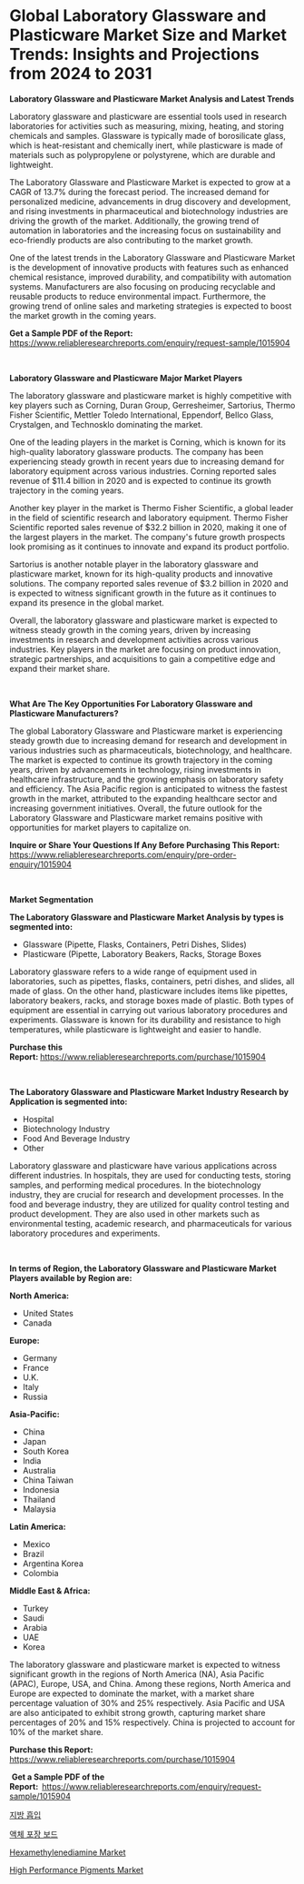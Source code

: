 <p><h1>Global Laboratory Glassware and Plasticware Market Size and Market Trends: Insights and Projections from 2024 to 2031</h1></p><p><strong>Laboratory Glassware and Plasticware Market Analysis and Latest Trends</strong></p>
<p><p>Laboratory glassware and plasticware are essential tools used in research laboratories for activities such as measuring, mixing, heating, and storing chemicals and samples. Glassware is typically made of borosilicate glass, which is heat-resistant and chemically inert, while plasticware is made of materials such as polypropylene or polystyrene, which are durable and lightweight.</p><p>The Laboratory Glassware and Plasticware Market is expected to grow at a CAGR of 13.7% during the forecast period. The increased demand for personalized medicine, advancements in drug discovery and development, and rising investments in pharmaceutical and biotechnology industries are driving the growth of the market. Additionally, the growing trend of automation in laboratories and the increasing focus on sustainability and eco-friendly products are also contributing to the market growth.</p><p>One of the latest trends in the Laboratory Glassware and Plasticware Market is the development of innovative products with features such as enhanced chemical resistance, improved durability, and compatibility with automation systems. Manufacturers are also focusing on producing recyclable and reusable products to reduce environmental impact. Furthermore, the growing trend of online sales and marketing strategies is expected to boost the market growth in the coming years.</p></p>
<p><strong>Get a Sample PDF of the Report:&nbsp;</strong> <a href="https://www.reliableresearchreports.com/enquiry/request-sample/1015904">https://www.reliableresearchreports.com/enquiry/request-sample/1015904</a></p>
<p>&nbsp;</p>
<p><strong>Laboratory Glassware and Plasticware Major Market Players</strong></p>
<p><p>The laboratory glassware and plasticware market is highly competitive with key players such as Corning, Duran Group, Gerresheimer, Sartorius, Thermo Fisher Scientific, Mettler Toledo International, Eppendorf, Bellco Glass, Crystalgen, and Technosklo dominating the market.</p><p>One of the leading players in the market is Corning, which is known for its high-quality laboratory glassware products. The company has been experiencing steady growth in recent years due to increasing demand for laboratory equipment across various industries. Corning reported sales revenue of $11.4 billion in 2020 and is expected to continue its growth trajectory in the coming years.</p><p>Another key player in the market is Thermo Fisher Scientific, a global leader in the field of scientific research and laboratory equipment. Thermo Fisher Scientific reported sales revenue of $32.2 billion in 2020, making it one of the largest players in the market. The company's future growth prospects look promising as it continues to innovate and expand its product portfolio.</p><p>Sartorius is another notable player in the laboratory glassware and plasticware market, known for its high-quality products and innovative solutions. The company reported sales revenue of $3.2 billion in 2020 and is expected to witness significant growth in the future as it continues to expand its presence in the global market.</p><p>Overall, the laboratory glassware and plasticware market is expected to witness steady growth in the coming years, driven by increasing investments in research and development activities across various industries. Key players in the market are focusing on product innovation, strategic partnerships, and acquisitions to gain a competitive edge and expand their market share.</p></p>
<p>&nbsp;</p>
<p><strong>What Are The Key Opportunities For Laboratory Glassware and Plasticware Manufacturers?</strong></p>
<p><p>The global Laboratory Glassware and Plasticware market is experiencing steady growth due to increasing demand for research and development in various industries such as pharmaceuticals, biotechnology, and healthcare. The market is expected to continue its growth trajectory in the coming years, driven by advancements in technology, rising investments in healthcare infrastructure, and the growing emphasis on laboratory safety and efficiency. The Asia Pacific region is anticipated to witness the fastest growth in the market, attributed to the expanding healthcare sector and increasing government initiatives. Overall, the future outlook for the Laboratory Glassware and Plasticware market remains positive with opportunities for market players to capitalize on.</p></p>
<p><strong>Inquire or Share Your Questions If Any Before Purchasing This Report:</strong> <a href="https://www.reliableresearchreports.com/enquiry/pre-order-enquiry/1015904">https://www.reliableresearchreports.com/enquiry/pre-order-enquiry/1015904</a></p>
<p>&nbsp;</p>
<p><strong>Market Segmentation</strong></p>
<p><strong>The Laboratory Glassware and Plasticware Market Analysis by types is segmented into:</strong></p>
<p><ul><li>Glassware (Pipette, Flasks, Containers, Petri Dishes, Slides)</li><li>Plasticware (Pipette, Laboratory Beakers, Racks, Storage Boxes</li></ul></p>
<p><p>Laboratory glassware refers to a wide range of equipment used in laboratories, such as pipettes, flasks, containers, petri dishes, and slides, all made of glass. On the other hand, plasticware includes items like pipettes, laboratory beakers, racks, and storage boxes made of plastic. Both types of equipment are essential in carrying out various laboratory procedures and experiments. Glassware is known for its durability and resistance to high temperatures, while plasticware is lightweight and easier to handle.</p></p>
<p><strong>Purchase this Report:&nbsp;</strong><a href="https://www.reliableresearchreports.com/purchase/1015904">https://www.reliableresearchreports.com/purchase/1015904</a></p>
<p>&nbsp;</p>
<p><strong>The Laboratory Glassware and Plasticware Market Industry Research by Application is segmented into:</strong></p>
<p><ul><li>Hospital</li><li>Biotechnology Industry</li><li>Food And Beverage Industry</li><li>Other</li></ul></p>
<p><p>Laboratory glassware and plasticware have various applications across different industries. In hospitals, they are used for conducting tests, storing samples, and performing medical procedures. In the biotechnology industry, they are crucial for research and development processes. In the food and beverage industry, they are utilized for quality control testing and product development. They are also used in other markets such as environmental testing, academic research, and pharmaceuticals for various laboratory procedures and experiments.</p></p>
<p>&nbsp;</p>
<p><strong>In terms of Region, the Laboratory Glassware and Plasticware Market Players available by Region are:</strong></p>
<p>
    <p> <strong> North America: </strong>
        <ul>
            <li>United States</li>
            <li>Canada</li>
        </ul>
        </p> 
    <p> <strong> Europe: </strong>
        <ul>
            <li>Germany</li>
            <li>France</li>
            <li>U.K.</li>
            <li>Italy</li>
            <li>Russia</li>
        </ul>
        </p> 
    <p> <strong> Asia-Pacific: </strong>
        <ul>
            <li>China</li>
            <li>Japan</li>
            <li>South Korea</li>
            <li>India</li>
            <li>Australia</li>
            <li>China Taiwan</li>
            <li>Indonesia</li>
            <li>Thailand</li>
            <li>Malaysia</li>
        </ul>
        </p> 
    <p> <strong> Latin America: </strong>
        <ul>
            <li>Mexico</li>
            <li>Brazil</li>
            <li>Argentina Korea</li>
            <li>Colombia</li>
        </ul>
        </p> 
    <p> <strong> Middle East & Africa: </strong>
        <ul>
            <li>Turkey</li>
            <li>Saudi</li>
            <li>Arabia</li>
            <li>UAE</li>
            <li>Korea</li>
        </ul>
    </p>
    </p>
<p><p>The laboratory glassware and plasticware market is expected to witness significant growth in the regions of North America (NA), Asia Pacific (APAC), Europe, USA, and China. Among these regions, North America and Europe are expected to dominate the market, with a market share percentage valuation of 30% and 25% respectively. Asia Pacific and USA are also anticipated to exhibit strong growth, capturing market share percentages of 20% and 15% respectively. China is projected to account for 10% of the market share.</p></p>
<p><strong>Purchase this Report: </strong><a href="https://www.reliableresearchreports.com/purchase/1015904">https://www.reliableresearchreports.com/purchase/1015904</a></p>
<p>&nbsp;<strong>Get a Sample PDF of the Report:&nbsp;&nbsp;</strong><a href="https://www.reliableresearchreports.com/enquiry/request-sample/1015904">https://www.reliableresearchreports.com/enquiry/request-sample/1015904</a></p>
<p><strong></strong></p>
<p><p><a href="https://medium.com/@cezarymarciniak2022/%EB%A6%AC%ED%8F%AC%EC%8B%AD%EC%85%98-%EC%8B%9C%EC%9E%A5-%EC%8B%9C%EC%9E%A5-%EC%A0%90%EC%9C%A0%EC%9C%A8-%EC%8B%9C%EC%9E%A5-%EB%8F%99%ED%96%A5-%EB%B0%8F-%EB%AF%B8%EB%9E%98-%EC%84%B1%EC%9E%A5-%ED%83%90%EC%83%89-ebfdcd725369">지방 흡입</a></p><p><a href="https://medium.com/@hulk678678/%EC%95%A1%EC%B2%B4-%ED%8F%AC%EC%9E%A5-%EB%B3%B4%EB%93%9C-%EC%8B%9C%EC%9E%A5-%EC%A0%90%EC%9C%A0%EC%9C%A8-%EC%A7%84%ED%99%94-%EB%B0%8F-%EC%8B%9C%EC%9E%A5-%EC%84%B1%EC%9E%A5-%ED%8A%B8%EB%A0%8C%EB%93%9C-2024-2031-a46a82094909">액체 포장 보드</a></p><p><a href="https://github.com/jaidynmorantestelletmjzya/Market-Research-Report-List-1/blob/main/hexamethylenediamine-market.md">Hexamethylenediamine Market</a></p><p><a href="https://github.com/ruddyyedelwadw/Market-Research-Report-List-1/blob/main/high-performance-pigments-market.md">High Performance Pigments Market</a></p></p>